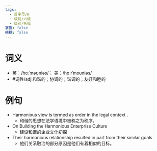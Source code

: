 ```yaml
---
tags:
  - 首字母/H
  - 级别/六级
  - 级别/托福
掌握: false
模糊: false
---
```

# 词义
- 英：/hɑːˈməʊniəs/； 美：/hɑːrˈmoʊniəs/
- #词性/adj  和谐的；协调的；谐调的；友好和睦的
# 例句
- Harmonious view is termed as order in the legal context .
	- 和谐的思想在法学语境中被称之为秩序。
- On Building the Harmonious Enterprise Culture
	- 建设和谐的企业文化初探
- Their harmonious relationship resulted in part from their similar goals
	- 他们关系融洽的部分原因是他们有着相似的目标。
